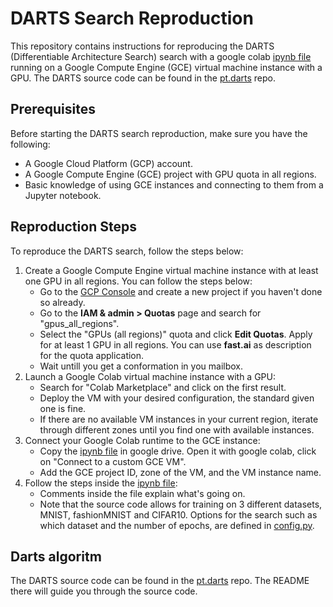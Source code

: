 # DARTS Search Reproduction

This repository contains instructions for reproducing the DARTS (Differentiable Architecture Search) search with a google colab [ipynb file](https://github.com/HAJEKEL/EfficientNetV2_paper_reproduction/blob/main/darts_search.ipynb) running on a Google Compute Engine (GCE) virtual machine instance with a GPU. The DARTS source code can be found in the [pt.darts](https://github.com/HAJEKEL/pt.darts/tree/darts_efficient_mobilenet) repo. 

## Prerequisites

Before starting the DARTS search reproduction, make sure you have the following:

- A Google Cloud Platform (GCP) account.
- A Google Compute Engine (GCE) project with GPU quota in all regions.
- Basic knowledge of using GCE instances and connecting to them from a Jupyter notebook.


## Reproduction Steps

To reproduce the DARTS search, follow the steps below:

1. Create a Google Compute Engine virtual machine instance with at least one GPU in all regions. You can follow the steps below:
   - Go to the [GCP Console](https://console.cloud.google.com/) and create a new project if you haven't done so already.
   - Go to the **IAM & admin > Quotas** page and search for "gpus_all_regions".
   - Select the "GPUs (all regions)" quota and click **Edit Quotas**. Apply for at least 1 GPU in all regions. You can use **fast.ai** as description for the quota application.
   - Wait untill you get a conformation in you mailbox. 
2. Launch a Google Colab virtual machine instance with a GPU:
   - Search for "Colab Marketplace" and click on the first result.
   - Deploy the VM with your desired configuration, the standard given one is fine. 
   - If there are no available VM instances in your current region, iterate through different zones until you find one with available instances.
3. Connect your Google Colab runtime to the GCE instance:
   - Copy the [ipynb file](https://github.com/HAJEKEL/EfficientNetV2_paper_reproduction/blob/main/darts_search.ipynb) in google drive. Open it with google colab, click on "Connect to a custom GCE VM".
   - Add the GCE project ID, zone of the VM, and the VM instance name.
4. Follow the steps inside the [ipynb file](https://github.com/HAJEKEL/EfficientNetV2_paper_reproduction/blob/main/darts_search.ipynb):
   - Comments inside the file explain what's going on. 
   - Note that the source code allows for training on 3 different datasets, MNIST, fashionMNIST and CIFAR10. Options for the search such as which dataset and the number of epochs, are defined in [config.py](https://github.com/HAJEKEL/pt.darts/blob/master/config.py).

## Darts algoritm

The DARTS source code can be found in the [pt.darts](https://github.com/HAJEKEL/pt.darts/tree/darts_efficient_mobilenet) repo. The README there will guide you through the source code. 